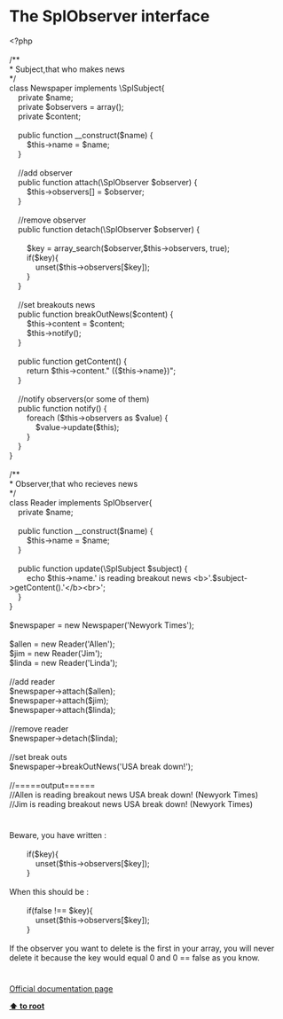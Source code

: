# The SplObserver interface




<div class="phpcode"><span class="html">
<span class="default">&lt;?php<br><br></span><span class="comment">/**<br> * Subject,that who makes news<br> */<br></span><span class="keyword">class </span><span class="default">Newspaper </span><span class="keyword">implements \</span><span class="default">SplSubject</span><span class="keyword">{<br>&#xA0; &#xA0; private </span><span class="default">$name</span><span class="keyword">;<br>&#xA0; &#xA0; private </span><span class="default">$observers </span><span class="keyword">= array();<br>&#xA0; &#xA0; private </span><span class="default">$content</span><span class="keyword">;<br>&#xA0; &#xA0; <br>&#xA0; &#xA0; public function </span><span class="default">__construct</span><span class="keyword">(</span><span class="default">$name</span><span class="keyword">) {<br>&#xA0; &#xA0; &#xA0; &#xA0; </span><span class="default">$this</span><span class="keyword">-&gt;</span><span class="default">name </span><span class="keyword">= </span><span class="default">$name</span><span class="keyword">;<br>&#xA0; &#xA0; }<br><br>&#xA0; &#xA0; </span><span class="comment">//add observer<br>&#xA0; &#xA0; </span><span class="keyword">public function </span><span class="default">attach</span><span class="keyword">(\</span><span class="default">SplObserver $observer</span><span class="keyword">) {<br>&#xA0; &#xA0; &#xA0; &#xA0; </span><span class="default">$this</span><span class="keyword">-&gt;</span><span class="default">observers</span><span class="keyword">[] = </span><span class="default">$observer</span><span class="keyword">;<br>&#xA0; &#xA0; }<br>&#xA0; &#xA0; <br>&#xA0; &#xA0; </span><span class="comment">//remove observer<br>&#xA0; &#xA0; </span><span class="keyword">public function </span><span class="default">detach</span><span class="keyword">(\</span><span class="default">SplObserver $observer</span><span class="keyword">) {<br>&#xA0; &#xA0; &#xA0; &#xA0; <br>&#xA0; &#xA0; &#xA0; &#xA0; </span><span class="default">$key </span><span class="keyword">= </span><span class="default">array_search</span><span class="keyword">(</span><span class="default">$observer</span><span class="keyword">,</span><span class="default">$this</span><span class="keyword">-&gt;</span><span class="default">observers</span><span class="keyword">, </span><span class="default">true</span><span class="keyword">);<br>&#xA0; &#xA0; &#xA0; &#xA0; if(</span><span class="default">$key</span><span class="keyword">){<br>&#xA0; &#xA0; &#xA0; &#xA0; &#xA0; &#xA0; unset(</span><span class="default">$this</span><span class="keyword">-&gt;</span><span class="default">observers</span><span class="keyword">[</span><span class="default">$key</span><span class="keyword">]);<br>&#xA0; &#xA0; &#xA0; &#xA0; }<br>&#xA0; &#xA0; }<br>&#xA0; &#xA0; <br>&#xA0; &#xA0; </span><span class="comment">//set breakouts news<br>&#xA0; &#xA0; </span><span class="keyword">public function </span><span class="default">breakOutNews</span><span class="keyword">(</span><span class="default">$content</span><span class="keyword">) {<br>&#xA0; &#xA0; &#xA0; &#xA0; </span><span class="default">$this</span><span class="keyword">-&gt;</span><span class="default">content </span><span class="keyword">= </span><span class="default">$content</span><span class="keyword">;<br>&#xA0; &#xA0; &#xA0; &#xA0; </span><span class="default">$this</span><span class="keyword">-&gt;</span><span class="default">notify</span><span class="keyword">();<br>&#xA0; &#xA0; }<br>&#xA0; &#xA0; <br>&#xA0; &#xA0; public function </span><span class="default">getContent</span><span class="keyword">() {<br>&#xA0; &#xA0; &#xA0; &#xA0; return </span><span class="default">$this</span><span class="keyword">-&gt;</span><span class="default">content</span><span class="keyword">.</span><span class="string">&quot; (</span><span class="keyword">{</span><span class="default">$this</span><span class="keyword">-&gt;</span><span class="default">name</span><span class="keyword">}</span><span class="string">)&quot;</span><span class="keyword">;<br>&#xA0; &#xA0; }<br>&#xA0; &#xA0; <br>&#xA0; &#xA0; </span><span class="comment">//notify observers(or some of them)<br>&#xA0; &#xA0; </span><span class="keyword">public function </span><span class="default">notify</span><span class="keyword">() {<br>&#xA0; &#xA0; &#xA0; &#xA0; foreach (</span><span class="default">$this</span><span class="keyword">-&gt;</span><span class="default">observers </span><span class="keyword">as </span><span class="default">$value</span><span class="keyword">) {<br>&#xA0; &#xA0; &#xA0; &#xA0; &#xA0; &#xA0; </span><span class="default">$value</span><span class="keyword">-&gt;</span><span class="default">update</span><span class="keyword">(</span><span class="default">$this</span><span class="keyword">);<br>&#xA0; &#xA0; &#xA0; &#xA0; }<br>&#xA0; &#xA0; }<br>}<br><br></span><span class="comment">/**<br> * Observer,that who recieves news<br> */<br></span><span class="keyword">class </span><span class="default">Reader </span><span class="keyword">implements </span><span class="default">SplObserver</span><span class="keyword">{<br>&#xA0; &#xA0; private </span><span class="default">$name</span><span class="keyword">;<br>&#xA0; &#xA0; <br>&#xA0; &#xA0; public function </span><span class="default">__construct</span><span class="keyword">(</span><span class="default">$name</span><span class="keyword">) {<br>&#xA0; &#xA0; &#xA0; &#xA0; </span><span class="default">$this</span><span class="keyword">-&gt;</span><span class="default">name </span><span class="keyword">= </span><span class="default">$name</span><span class="keyword">;<br>&#xA0; &#xA0; }<br>&#xA0; &#xA0; <br>&#xA0; &#xA0; public function </span><span class="default">update</span><span class="keyword">(\</span><span class="default">SplSubject $subject</span><span class="keyword">) {<br>&#xA0; &#xA0; &#xA0; &#xA0; echo </span><span class="default">$this</span><span class="keyword">-&gt;</span><span class="default">name</span><span class="keyword">.</span><span class="string">&apos; is reading breakout news &lt;b&gt;&apos;</span><span class="keyword">.</span><span class="default">$subject</span><span class="keyword">-&gt;</span><span class="default">getContent</span><span class="keyword">().</span><span class="string">&apos;&lt;/b&gt;&lt;br&gt;&apos;</span><span class="keyword">;<br>&#xA0; &#xA0; }<br>}<br><br></span><span class="default">$newspaper </span><span class="keyword">= new </span><span class="default">Newspaper</span><span class="keyword">(</span><span class="string">&apos;Newyork Times&apos;</span><span class="keyword">);<br><br></span><span class="default">$allen </span><span class="keyword">= new </span><span class="default">Reader</span><span class="keyword">(</span><span class="string">&apos;Allen&apos;</span><span class="keyword">);<br></span><span class="default">$jim </span><span class="keyword">= new </span><span class="default">Reader</span><span class="keyword">(</span><span class="string">&apos;Jim&apos;</span><span class="keyword">);<br></span><span class="default">$linda </span><span class="keyword">= new </span><span class="default">Reader</span><span class="keyword">(</span><span class="string">&apos;Linda&apos;</span><span class="keyword">);<br><br></span><span class="comment">//add reader<br></span><span class="default">$newspaper</span><span class="keyword">-&gt;</span><span class="default">attach</span><span class="keyword">(</span><span class="default">$allen</span><span class="keyword">);<br></span><span class="default">$newspaper</span><span class="keyword">-&gt;</span><span class="default">attach</span><span class="keyword">(</span><span class="default">$jim</span><span class="keyword">);<br></span><span class="default">$newspaper</span><span class="keyword">-&gt;</span><span class="default">attach</span><span class="keyword">(</span><span class="default">$linda</span><span class="keyword">);<br><br></span><span class="comment">//remove reader<br></span><span class="default">$newspaper</span><span class="keyword">-&gt;</span><span class="default">detach</span><span class="keyword">(</span><span class="default">$linda</span><span class="keyword">);<br><br></span><span class="comment">//set break outs<br></span><span class="default">$newspaper</span><span class="keyword">-&gt;</span><span class="default">breakOutNews</span><span class="keyword">(</span><span class="string">&apos;USA break down!&apos;</span><span class="keyword">);<br><br></span><span class="comment">//=====output======<br>//Allen is reading breakout news USA break down! (Newyork Times)<br>//Jim is reading breakout news USA break down! (Newyork Times)</span>
</span>
</div>
  

#


<div class="phpcode"><span class="html">
Beware, you have written :<br><br>&#xA0; &#xA0; &#xA0; &#xA0; if($key){<br>&#xA0; &#xA0; &#xA0; &#xA0; &#xA0; &#xA0; unset($this-&gt;observers[$key]);<br>&#xA0; &#xA0; &#xA0; &#xA0; }<br><br>When this should be :<br><br>&#xA0; &#xA0; &#xA0; &#xA0; if(false !== $key){<br>&#xA0; &#xA0; &#xA0; &#xA0; &#xA0; &#xA0; unset($this-&gt;observers[$key]);<br>&#xA0; &#xA0; &#xA0; &#xA0; }<br><br>If the observer you want to delete is the first in your array, you will never delete it because the key would equal 0 and 0 == false as you know.</span>
</div>
  

#

[Official documentation page](https://www.php.net/manual/en/class.splobserver.php)

**[⬆ to root](/)**